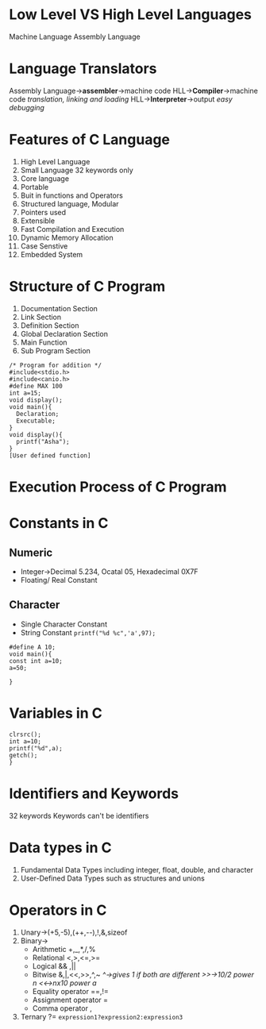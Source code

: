 # Low Level VS High Level Languages
Machine Language
Assembly Language
# Language Translators
Assembly Language->**assembler**->machine code
HLL->**Compiler**->machine code  *translation, linking and loading*
HLL->**Interpreter**->output  *easy debugging*
# Features of C Language
1. High Level Language
2. Small Language 32 keywords only
3. Core language
4. Portable
5. Buit in functions and Operators
6. Structured language, Modular
7. Pointers used
8. Extensible
9. Fast Compilation and Execution
10. Dynamic Memory Allocation
11. Case Senstive
12. Embedded System
# Structure of C Program
1. Documentation Section
2. Link Section
3. Definition Section
4. Global Declaration Section
5. Main Function
6. Sub Program Section
```//Author:Asha
/* Program for addition */
#include<stdio.h>
#include<canio.h>
#define MAX 100
int a=15;
void display();
void main(){
  Declaration;
  Executable;
}
void display(){
  printf("Asha");
}
[User defined function]
```
# Execution Process of C Program
# Constants in C
## Numeric
- Integer->Decimal 5.234, Ocatal 05, Hexadecimal 0X7F
- Floating/ Real Constant
## Character
- Single Character Constant
- String Constant
`printf("%d %c",'a',97);`
```
#define A 10;
void main(){
const int a=10;
a=50;

}
```
# Variables in C
```void main(){
clrsrc();
int a=10;
printf("%d",a);
getch();
}
```
# Identifiers and Keywords
32 keywords
Keywords can't be identifiers
# Data types in C
1. Fundamental Data Types including integer, float, double, and character
2. User-Defined Data Types such as structures and unions
# Operators in C
1. Unary->(+5,-5),(++,--),!,&,sizeof
2. Binary->
     - Arithmetic  +,_,*,/,%
     - Relational  <,>,<=,>=
     - Logical  && ,||
     - Bitwise  &,|,<<,>>,^,~  *^->gives 1 if both are different*  *>>->10/2 power n*  *<<->nx10 power a*
     - Equality operator  ==,!=
     - Assignment operator  =
     - Comma operator  ,
3. Ternary  ?=  `expression1?expression2:expression3`
